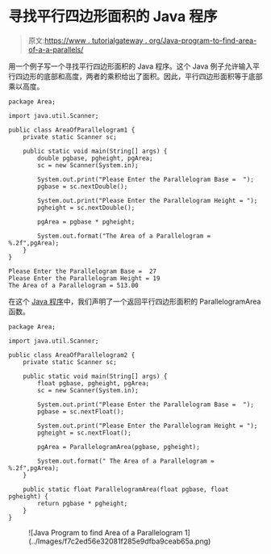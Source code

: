 # 寻找平行四边形面积的 Java 程序

> 原文:[https://www . tutorialgateway . org/Java-program-to-find-area-of-a-a-parallels/](https://www.tutorialgateway.org/java-program-to-find-area-of-a-parallelogram/)

用一个例子写一个寻找平行四边形面积的 Java 程序。这个 Java 例子允许输入平行四边形的底部和高度，两者的乘积给出了面积。因此，平行四边形面积等于底部乘以高度。

```
package Area;

import java.util.Scanner;

public class AreaOfParallelogram1 {
	private static Scanner sc;

	public static void main(String[] args) {
		double pgbase, pgheight, pgArea; 
		sc = new Scanner(System.in);

		System.out.print("Please Enter the Parallelogram Base =  ");
		pgbase = sc.nextDouble();

		System.out.print("Please Enter the Parallelogram Height = ");
		pgheight = sc.nextDouble();

		pgArea = pgbase * pgheight;

		System.out.format("The Area of a Parallelogram = %.2f",pgArea);
	}
}
```

```
Please Enter the Parallelogram Base =  27
Please Enter the Parallelogram Height = 19
The Area of a Parallelogram = 513.00
```

在这个 [Java 程序](https://www.tutorialgateway.org/learn-java-programs/)中，我们声明了一个返回平行四边形面积的 ParallelogramArea 函数。

```
package Area;

import java.util.Scanner;

public class AreaOfParallelogram2 {
	private static Scanner sc;

	public static void main(String[] args) {
		float pgbase, pgheight, pgArea; 
		sc = new Scanner(System.in);

		System.out.print("Please Enter the Parallelogram Base =  ");
		pgbase = sc.nextFloat();

		System.out.print("Please Enter the Parallelogram Height = ");
		pgheight = sc.nextFloat();

		pgArea = ParallelogramArea(pgbase, pgheight);

		System.out.format(" The Area of a Parallelogram = %.2f",pgArea);
	}

	public static float ParallelogramArea(float pgbase, float pgheight) {
		return pgbase * pgheight;
	}
}
```

<figure class="wp-block-image size-large">![Java Program to find Area of a Parallelogram 1](../Images/f7c2ed56e32081f285e9dfba9ceab65a.png)</figure>